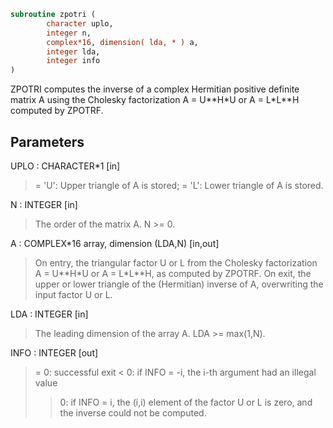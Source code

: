 ```fortran
subroutine zpotri (
        character uplo,
        integer n,
        complex*16, dimension( lda, * ) a,
        integer lda,
        integer info
)
```

ZPOTRI computes the inverse of a complex Hermitian positive definite
matrix A using the Cholesky factorization A = U\*\*H\*U or A = L\*L\*\*H
computed by ZPOTRF.

## Parameters
UPLO : CHARACTER\*1 [in]
> = 'U':  Upper triangle of A is stored;
> = 'L':  Lower triangle of A is stored.

N : INTEGER [in]
> The order of the matrix A.  N >= 0.

A : COMPLEX\*16 array, dimension (LDA,N) [in,out]
> On entry, the triangular factor U or L from the Cholesky
> factorization A = U\*\*H\*U or A = L\*L\*\*H, as computed by
> ZPOTRF.
> On exit, the upper or lower triangle of the (Hermitian)
> inverse of A, overwriting the input factor U or L.

LDA : INTEGER [in]
> The leading dimension of the array A.  LDA >= max(1,N).

INFO : INTEGER [out]
> = 0:  successful exit
> < 0:  if INFO = -i, the i-th argument had an illegal value
> > 0:  if INFO = i, the (i,i) element of the factor U or L is
> zero, and the inverse could not be computed.
